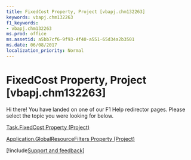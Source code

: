 ```yaml
---
title: FixedCost Property, Project [vbapj.chm132263]
keywords: vbapj.chm132263
f1_keywords:
- vbapj.chm132263
ms.prod: office
ms.assetid: a5bb7cf6-9f93-4f40-a551-65d34a2b3501
ms.date: 06/08/2017
localization_priority: Normal
---
```



# FixedCost Property, Project [vbapj.chm132263]

Hi there! You have landed on one of our F1 Help redirector pages. Please select the topic you were looking for below.

[Task.FixedCost Property (Project)](https://msdn.microsoft.com/library/09fb9edb-00b6-d084-b0da-0b0fc5463960%28Office.15%29.aspx)

[Application.GlobalResourceFilters Property (Project)](https://msdn.microsoft.com/library/d3cd1f3f-7d46-612f-eaa1-3b3528ca4ab6%28Office.15%29.aspx)

[!include[Support and feedback](~/includes/feedback-boilerplate.md)]